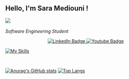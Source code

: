 <h2>Hello, I'm Sara Mediouni !</h2>
<img src="https://media.giphy.com/media/USV0ym3bVWQJJmNu3N/giphy.gif">
<img/>


<em>Software Engineering Student </em></p>



<div id="badges" align="center">
  <a href="https://www.linkedin.com/in/sara-mediouni-726b87205/">
    <img src="https://img.shields.io/badge/LinkedIn-blue?style=for-the-badge&logo=linkedin&logoColor=white" alt="LinkedIn Badge"/>
  </a>
  <a href="https://mail.google.com/mail/u/1/?view=cm&fs=1&to=mediounisarra99@gmail.com&tf=1"> <img src="https://img.shields.io/badge/Gmail-red?style=for-the-badge&logo=youtube&logoColor=white" alt="Youtube Badge"/> </a>
 
</div>


[![My Skills](https://skills.thijs.gg/icons?i=js,html,css,angular,react,nodejs,mysql,java,php,mongodb,postgres,expressjs,spring,symfony)](https://skills.thijs.gg)

<br/>


[![Anurag's GitHub stats](https://github-readme-stats.vercel.app/api?username=Sara-Mediouni&theme=radical)](https://github.com/anuraghazra/github-readme-stats)
[![Top Langs](https://github-readme-stats.vercel.app/api/top-langs/?username=Sara-Mediouni&layout=compact)](https://github.com/anuraghazra/github-readme-stats)
